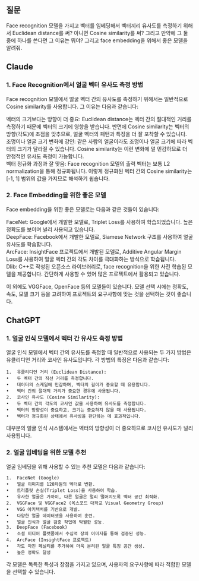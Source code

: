 ## 질문
Face recognition 모델을 가지고 벡터를 임베딩해서 벡터끼리 유사도를 측정하기 위해서 Euclidean distance를 써? 아니면 Cosine similarity를 써? 그리고 만약에 그 둘 중에 하나를 쓴다면 그 이유는 뭐야? 그리고 face embedding을 위해서 좋은 모델을 알려줘.

## Claude
### 1. Face Recognition에서 얼굴 벡터 유사도 측정 방법
Face recognition 모델에서 얼굴 벡터 간의 유사도를 측정하기 위해서는 일반적으로 Cosine similarity를 사용합니다. 그 이유는 다음과 같습니다:  
  
벡터의 크기보다는 방향이 더 중요: Euclidean distance는 벡터 간의 절대적인 거리를 측정하기 때문에 벡터의 크기에 영향을 받습니다. 반면에 Cosine similarity는 벡터의 방향(각도)에 초점을 맞추므로, 얼굴 벡터의 패턴과 특징을 더 잘 포착할 수 있습니다.  
조명이나 얼굴 크기 변화에 강인: 같은 사람의 얼굴이라도 조명이나 얼굴 크기에 따라 벡터의 크기가 달라질 수 있습니다. Cosine similarity는 이런 변화에 덜 민감하므로 더 안정적인 유사도 측정이 가능합니다.  
벡터 정규화 과정과 잘 맞음: Face recognition 모델의 출력 벡터는 보통 L2 normalization을 통해 정규화됩니다. 이렇게 정규화된 벡터 간의 Cosine similarity는 [-1, 1] 범위의 값을 가지므로 해석하기 쉽습니다.  

### 2. Face Embedding을 위한 좋은 모델
Face embedding을 위한 좋은 모델로는 다음과 같은 것들이 있습니다:  
  
FaceNet: Google에서 개발한 모델로, Triplet Loss를 사용하여 학습되었습니다. 높은 정확도를 보이며 널리 사용되고 있습니다.  
DeepFace: Facebook에서 개발한 모델로, Siamese Network 구조를 사용하여 얼굴 유사도를 학습합니다.  
ArcFace: InsightFace 프로젝트에서 개발된 모델로, Additive Angular Margin Loss를 사용하여 얼굴 벡터 간의 각도 차이를 극대화하는 방식으로 학습됩니다.  
Dlib: C++로 작성된 오픈소스 라이브러리로, face recognition을 위한 사전 학습된 모델을 제공합니다. 간단하게 사용할 수 있어 많은 프로젝트에서 활용되고 있습니다.
  
이 외에도 VGGFace, OpenFace 등의 모델들이 있습니다. 모델 선택 시에는 정확도, 속도, 모델 크기 등을 고려하여 프로젝트의 요구사항에 맞는 것을 선택하는 것이 좋습니다.  
  
  
## ChatGPT

### 1. 얼굴 인식 모델에서 벡터 간 유사도 측정 방법

얼굴 인식 모델에서 벡터 간의 유사도를 측정할 때 일반적으로 사용되는 두 가지 방법은 유클리디언 거리와 코사인 유사도입니다. 각 방법의 특징은 다음과 같습니다:  

	1.	유클리디언 거리 (Euclidean Distance):  
	•	두 벡터 간의 직선 거리를 측정합니다.  
	•	데이터의 스케일에 민감하며, 벡터의 길이가 중요할 때 유용합니다.  
	•	벡터 간의 절대적 거리가 중요한 경우에 사용됩니다.  
	2.	코사인 유사도 (Cosine Similarity):  
	•	두 벡터 간의 각도의 코사인 값을 사용하여 유사도를 측정합니다.  
	•	벡터의 방향성이 중요하고, 크기는 중요하지 않을 때 사용됩니다.  
	•	벡터가 정규화된 상태에서 유사성을 판단하는 데 효과적입니다.  

대부분의 얼굴 인식 시스템에서는 벡터의 방향성이 더 중요하므로 코사인 유사도가 널리 사용됩니다.

### 2. 얼굴 임베딩을 위한 모델 추천

얼굴 임베딩을 위해 사용할 수 있는 추천 모델은 다음과 같습니다:

	1.	FaceNet (Google)
	•	얼굴 이미지를 128차원의 벡터로 변환.
	•	트리플릿 손실(Triplet Loss)을 사용하여 학습.
	•	유사한 얼굴은 가까이, 다른 얼굴은 멀리 떨어지도록 벡터 공간 최적화.
	2.	VGGFace 및 VGGFace2 (옥스포드 대학교 Visual Geometry Group)
	•	VGG 아키텍처를 기반으로 개발.
	•	다양한 얼굴 데이터셋을 사용하여 훈련.
	•	얼굴 인식과 얼굴 검증 작업에 탁월한 성능.
	3.	DeepFace (Facebook)
	•	소셜 미디어 플랫폼에서 수십억 장의 이미지를 통해 검증된 성능.
	4.	ArcFace (InsightFace 프로젝트)
	•	각도 마진 페널티를 추가하여 더욱 분리된 얼굴 특징 공간 생성.
	•	높은 정확도 달성
각 모델은 독특한 특성과 장점을 가지고 있으며, 사용자의 요구사항에 따라 적합한 모델을 선택할 수 있습니다.


